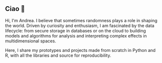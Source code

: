 ## Ciao 👋

Hi, I'm Andrea. I believe that sometimes randomness plays a role in shaping the world. Driven by curiosity and enthusiasm, I am fascinated by the data lifecycle: from secure storage in databases or on the cloud to building models and algorithms for analysis and interpreting complex effects in multidimensional spaces. 

Here, I share my prototypes and projects made from scratch in Python and R, with all the libraries and source for reproducibility.
